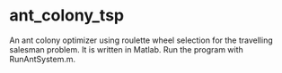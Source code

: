 # ant_colony_tsp
An ant colony optimizer using roulette wheel selection for the travelling salesman problem. It is written in Matlab. Run the program with RunAntSystem.m.
